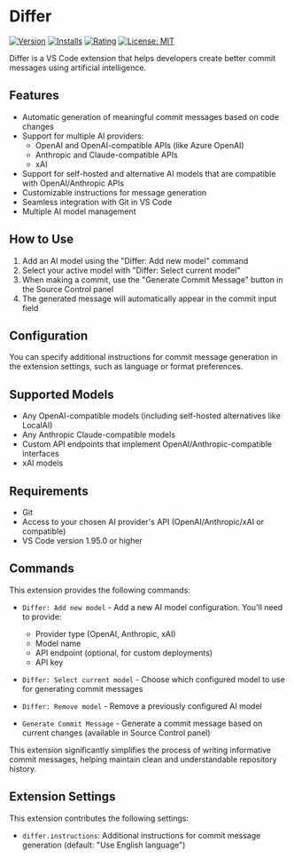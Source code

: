 # Differ

[![Version](https://img.shields.io/visual-studio-marketplace/v/artemavrin.differ)](https://marketplace.visualstudio.com/items?itemName=artemavrin.differ)
[![Installs](https://img.shields.io/visual-studio-marketplace/i/artemavrin.differ)](https://marketplace.visualstudio.com/items?itemName=artemavrin.differ)
[![Rating](https://img.shields.io/visual-studio-marketplace/r/artemavrin.differ)](https://marketplace.visualstudio.com/items?itemName=artemavrin.differ)
[![License: MIT](https://img.shields.io/badge/License-MIT-yellow.svg)](https://opensource.org/licenses/MIT)

Differ is a VS Code extension that helps developers create better commit messages using artificial intelligence.


## Features

- Automatic generation of meaningful commit messages based on code changes
- Support for multiple AI providers:
  - OpenAI and OpenAI-compatible APIs (like Azure OpenAI)
  - Anthropic and Claude-compatible APIs
  - xAI
- Support for self-hosted and alternative AI models that are compatible with OpenAI/Anthropic APIs
- Customizable instructions for message generation
- Seamless integration with Git in VS Code
- Multiple AI model management

## How to Use

1. Add an AI model using the "Differ: Add new model" command
2. Select your active model with "Differ: Select current model"
3. When making a commit, use the "Generate Commit Message" button in the Source Control panel
4. The generated message will automatically appear in the commit input field

## Configuration

You can specify additional instructions for commit message generation in the extension settings, such as language or format preferences.

## Supported Models

- Any OpenAI-compatible models (including self-hosted alternatives like LocalAI)
- Any Anthropic Claude-compatible models
- Custom API endpoints that implement OpenAI/Anthropic-compatible interfaces
- xAI models

## Requirements

- Git
- Access to your chosen AI provider's API (OpenAI/Anthropic/xAI or compatible)
- VS Code version 1.95.0 or higher

## Commands

This extension provides the following commands:

* `Differ: Add new model` - Add a new AI model configuration. You'll need to provide:
  - Provider type (OpenAI, Anthropic, xAI)
  - Model name
  - API endpoint (optional, for custom deployments)
  - API key

* `Differ: Select current model` - Choose which configured model to use for generating commit messages

* `Differ: Remove model` - Remove a previously configured AI model

* `Generate Commit Message` - Generate a commit message based on current changes (available in Source Control panel)

This extension significantly simplifies the process of writing informative commit messages, helping maintain clean and understandable repository history.

## Extension Settings

This extension contributes the following settings:

* `differ.instructions`: Additional instructions for commit message generation (default: "Use English language")
